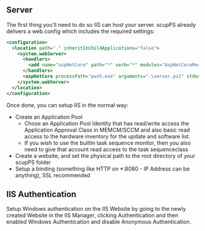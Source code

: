
## Server

The first thing you'll need to do so IIS can host your server. scupPS already delivers a web.config which includes the required settings: 
```xml
<configuration>
  <location path="." inheritInChildApplications="false">
    <system.webServer>
      <handlers>
        <add name="aspNetCore" path="*" verb="*" modules="AspNetCoreModuleV2" resourceType="Unspecified" />
      </handlers>
      <aspNetCore processPath="pwsh.exe" arguments=".\server.ps1" stdoutLogEnabled="true" stdoutLogFile=".\logs\stdout" hostingModel="OutOfProcess"/>
    </system.webServer>
  </location>
</configuration>
```

Once done, you can setup IIS in the normal way:

* Create an Application Pool
  * Chose an Application Pool Identity that has read/write access the Application Approval Class in MEMCM/SCCM and also basic read access to the hardware inventory for the update and software list.
  * If you wish to use the builtin task sequence monitor, then you also need to give that account read access to the task sequenceclass 
* Create a website, and set the physical path to the root directory of your scupPS folder
* Setup a binding (something like HTTP on *:8080 - IP Address can be anything), SSL recommended

## IIS Authentication
Setup Windows authentication on the IIS Website by going to the newly created Website in the IIS Manager, clicking Authentication and then enabled Windows Authentication and disable Anonymous Authentication.
